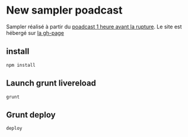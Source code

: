 # New sampler poadcast
Sampler réalisé à partir du [poadcast 1 heure avant la rupture](https://www.youtube.com/channel/UCYtxOuoJCReJT8cplJslikg). Le site est hébergé sur [la gh-page](https://batgithub.github.io/1HALR-sampler/)

## install
`npm install`

## Launch grunt livereload
`grunt`

## Grunt deploy
`deploy`
